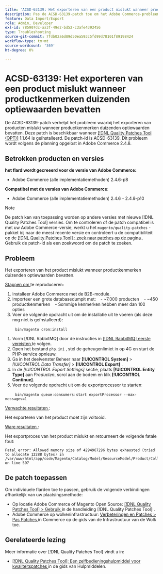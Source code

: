 ```yaml
---
title: 'ACSD-63139: Het exporteren van een product mislukt wanneer productkenmerken duizenden optiewaarden bevatten'
description: Pas de ACSD-63139-patch toe om het Adobe Commerce-probleem op te lossen waarbij het exporteren van producten mislukt wanneer productkenmerken duizenden optiewaarden bevatten.
feature: Data Import/Export
role: Admin, Developer
exl-id: 785907dc-aa3f-49e2-bd52-c3afe4393456
type: Troubleshooting
source-git-commit: 7fdb02a6d89d50ea593c5fd99d78101f89198424
workflow-type: tm+mt
source-wordcount: '369'
ht-degree: 0%

---
```


# ACSD-63139: Het exporteren van een product mislukt wanneer productkenmerken duizenden optiewaarden bevatten

De ACSD-63139-patch verhelpt het probleem waarbij het exporteren van producten mislukt wanneer productkenmerken duizenden optiewaarden bevatten. Deze patch is beschikbaar wanneer [[!DNL Quality Patches Tool (QPT)]](/help/tools/quality-patches-tool/quality-patches-tool-to-self-serve-quality-patches.md) 1.1.64 is geïnstalleerd. De patch-id is ACSD-63139. Dit probleem wordt volgens de planning opgelost in Adobe Commerce 2.4.8.

## Betrokken producten en versies

**het flard wordt gecreeerd voor de versie van Adobe Commerce:**

* Adobe Commerce (alle implementatiemethoden) 2.4.6-p8

**Compatibel met de versies van Adobe Commerce:**

* Adobe Commerce (alle implementatiemethoden) 2.4.6 - 2.4.6-p10

>[!NOTE]
>
>De patch kan van toepassing worden op andere versies met nieuwe [!DNL Quality Patches Tool] versies. Om te controleren of de patch compatibel is met uw Adobe Commerce-versie, werkt u het `magento/quality-patches` -pakket bij naar de meest recente versie en controleert u de compatibiliteit op de [[!DNL Quality Patches Tool] : zoek naar patches op de pagina ](https://experienceleague.adobe.com/tools/commerce-quality-patches/index.html) . Gebruik de patch-id als een zoekwoord om de patch te zoeken.

## Probleem

Het exporteren van het product mislukt wanneer productkenmerken duizenden optiewaarden bevatten.

<u> Stappen om </u> te reproduceren:

1. Installeer Adobe Commerce met de B2B-module.
1. Importeer een grote databasedumpit met:
   &#x200B;- ~7.000 producten
   &#x200B;- ~450 productkenmerken
   &#x200B;- Sommige kenmerken hebben meer dan 100 opties
1. Voer de volgende opdracht uit om de installatie uit te voeren (als deze nog niet is geïnstalleerd):

   ```
   bin/magento cron:install
   ```

1. Vorm [!DNL RabbitMQ] door de instructies in [[!DNL RabbitMQ]  eerste vereisten ](https://experienceleague.adobe.com/en/docs/commerce-operations/installation-guide/prerequisites/rabbitmq) te volgen.
1. Open het bestand `php.ini` , stel de geheugenlimiet in op 4G en start de PHP-service opnieuw.
1. Ga in het deelvenster Beheer naar **[!UICONTROL System]** > *[!UICONTROL Data Transfer]* > **[!UICONTROL Export]** .
1. In de *[!UICONTROL Export Settings]* sectie, plaats **[!UICONTROL Entity Type]** aan *Producten*, scrol aan de bodem en klik **[!UICONTROL Continue]**.
1. Voer de volgende opdracht uit om de exportprocessor te starten:

   ```
   bin/magento queue:consumers:start exportProcessor --max-messages=1
   ```

<u> Verwachte resultaten </u>:

Het exporteren van het product moet zijn voltooid.

<u> Ware resultaten </u>:

Het exportproces van het product mislukt en retourneert de volgende fatale fout:

```
Fatal error: Allowed memory size of 4294967296 bytes exhausted (tried to allocate 12288 bytes) in /var/www/html/app/code/Magento/Catalog/Model/ResourceModel/Product/Collection.php on line 597
```

## De patch toepassen

Om individuele flarden toe te passen, gebruik de volgende verbindingen afhankelijk van uw plaatsingsmethode:

* Op locatie Adobe Commerce of Magento Open Source: [[!DNL Quality Patches Tool] > Gebruik ](/help/tools/quality-patches-tool/usage.md) in de handleiding [!DNL Quality Patches Tool] .
* Adobe Commerce op wolkeninfrastructuur: [ Verbeteringen en Patches > Pas Patches ](https://experienceleague.adobe.com/docs/commerce-cloud-service/user-guide/develop/upgrade/apply-patches.html) in Commerce op de gids van de Infrastructuur van de Wolk toe.

## Gerelateerde lezing

Meer informatie over [!DNL Quality Patches Tool] vindt u in:

* [[!DNL Quality Patches Tool]: Een zelfbedieningshulpmiddel voor kwaliteitspatches ](/help/tools/quality-patches-tool/quality-patches-tool-to-self-serve-quality-patches.md) in de gids van Hulpmiddelen.
